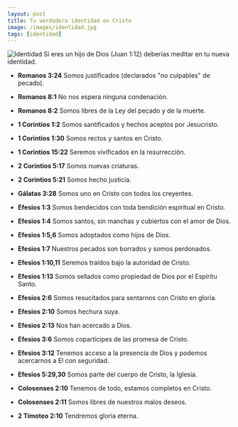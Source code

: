 ```yaml
---
layout: post
title: Tu verdadera identidad en Cristo
image: /images/identidad.jpg
tags: [identidad]
---
```

![Identidad](/images/identidad.jpg)
Si eres un hijo de Dios (Juan 1:12) deberías meditar en tu nueva identidad.

-   **Romanos 3:24**  Somos justificados (declarados "no culpables" de pecado).
  
-   **Romanos 8:1**  No nos espera ninguna condenación.
  
-   **Romanos 8:2**  Somos libres de la Ley del pecado y de la muerte.
  
-   **1 Corintios 1:2**  Somos santificados y hechos aceptos por Jesucristo.
  
-   **1 Corintios 1:30**  Somos rectos y santos en Cristo.
  
-   **1 Corintios 15:22**  Seremos vivificados en la resurrección.
  
-   **2 Corintios 5:17**  Somos nuevas criaturas.
  
-   **2 Corintios 5:21**  Somos hecho justicia.
  
-   **Gálatas 3:28**  Somos uno en Cristo con todos los creyentes.
  
-   **Efesios 1:3**  Somos bendecidos con toda bendición espiritual en Cristo.
  
-   **Efesios 1:4**  Somos santos, sin manchas y cubiertos con el amor de Dios.
  
-   **Efesios 1:5,6**  Somos adoptados como hijos de Dios.
  
-   **Efesios 1:7**  Nuestros pecados son borrados y somos perdonados.
  
-   **Efesios 1:10,11**  Seremos traídos bajo la autoridad de Cristo.
  
-   **Efesios 1:13**  Somos sellados como propiedad de Dios por el Espíritu Santo.
  
-   **Efesios 2:6**  Somos resucitados para sentarnos con Cristo en gloria.
  
-   **Efesios 2:10**  Somos hechura suya.
  
-   **Efesios 2:13**  Nos han acercado a Dios.
  
-   **Efesios 3:6**  Somos copartícipes de las promesa de Cristo.
  
-   **Efesios 3:12**  Tenemos acceso a la presencia de Dios y podemos acercarnos a El con seguridad.
  
-   **Efesios 5:29,30**  Somos parte del cuerpo de Cristo, la Iglesia.
  
-   **Colosenses 2:10**  Tenemos de todo, estamos completos en Cristo.
  
-   **Colosenses 2:11**  Somos libres de nuestros malos deseos.
  
-   **2 Timoteo 2:10**  Tendremos gloria eterna.
